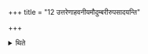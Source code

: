 +++
title = "12 उत्तरेणाहवनीयमौदुम्बरीरुपसादयन्ति"

+++

<details><summary>थिते</summary>

उत्तरेणाहवनीयमौदुम्बरीरुपसादयन्ति १२
</details>
